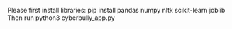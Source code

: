 Please first install libraries: 
pip install pandas numpy nltk scikit-learn joblib
Then run
python3 cyberbully_app.py
